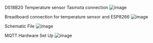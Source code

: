 DS18B20 Temperature sensor Tasmota connection
![image](https://github.com/MMemon2003/HealthProject2024/assets/146339735/2bbc97e4-940c-43a0-9af6-3a457253f26c)

Breadboard connection for temperature sensor and ESP8266
![image](https://github.com/MMemon2003/HealthProject2024/assets/146339735/c2be7bdc-d285-40b0-b92e-f3d3e1951692)

Schematic File
![image](https://github.com/MMemon2003/HealthProject2024/assets/146339735/42264049-567b-4e0a-b1ab-4dc55214f5e3)

MQTT Hardware Set Up
![image](https://github.com/MMemon2003/HealthProject2024/assets/146339735/0ffa1390-e932-43ab-ad8e-53358c851af9)




 
